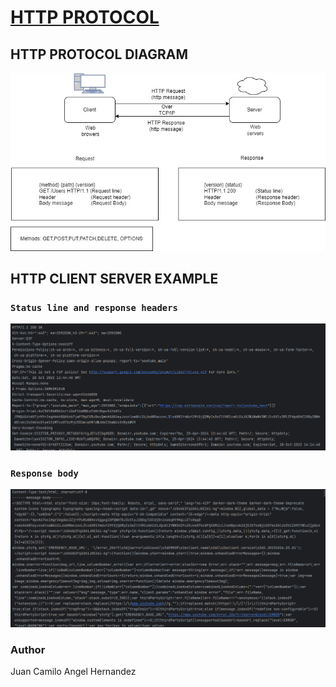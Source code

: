 # [HTTP PROTOCOL](https://developer.mozilla.org/en-US/docs/Web/HTTP/Overview)


## HTTP PROTOCOL DIAGRAM 
![http.jpg](img%2Fhttp.jpg)

## HTTP CLIENT SERVER EXAMPLE

### `Status line and response headers`
![1.png](img%2F1.png)

### `Response body`

![2.png](img%2F2.png)

### Author
Juan Camilo Angel Hernandez